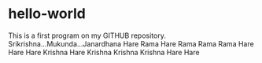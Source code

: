 # hello-world
This is a first program on my GITHUB repository.
Srikrishna...Mukunda...Janardhana
Hare Rama Hare Rama Rama Rama Hare Hare Hare Krishna Hare Krishna Krishna Krishna Hare Hare

